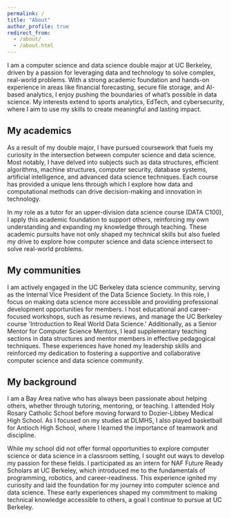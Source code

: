 ```yaml
---
permalink: /
title: "About"
author_profile: true
redirect_from: 
  - /about/
  - /about.html
---
```


I am a computer science and data science double major at UC Berkeley, driven by a passion for leveraging data and technology to solve complex, real-world problems. With a strong academic foundation and hands-on experience in areas like financial forecasting, secure file storage, and AI-based analytics, I enjoy pushing the boundaries of what’s possible in data science. My interests extend to sports analytics, EdTech, and cybersecurity, where I aim to use my skills to create meaningful and lasting impact.

My academics
------
As a result of my double major, I have pursued coursework that fuels my curiosity in the intersection between computer science and data science. Most notably, I have delved into subjects such as data structures, efficient algorithms, machine structures, computer security, database systems, artificial intelligence, and advanced data science techniques. Each course has provided a unique lens through which I explore how data and computational methods can drive decision-making and innovation in technology.

In my role as a tutor for an upper-division data science course (DATA C100), I apply this academic foundation to support others, reinforcing my own understanding and expanding my knowledge through teaching. These academic pursuits have not only shaped my technical skills but also fueled my drive to explore how computer science and data science intersect to solve real-world problems.

My communities
------
I am actively engaged in the UC Berkeley data science community, serving as the Internal Vice President of the Data Science Society. In this role, I focus on making data science more accessible and providing professional development opportunities for members. I host educational and career-focused workshops, such as resume reviews, and manage the UC Berkeley course 'Introduction to Real World Data Science.' Additionally, as a Senior Mentor for Computer Science Mentors, I lead supplementary teaching sections in data structures and mentor members in effective pedagogical techniques. These experiences have honed my leadership skills and reinforced my dedication to fostering a supportive and collaborative computer science and data science community.

My background
------
I am a Bay Area native who has always been passionate about helping others, whether through tutoring, mentoring, or teaching. I attended Holy Rosary Catholic School before moving forward to Dozier-Libbey Medical High School. As I focused on my studies at DLMHS, I also played basketball for Antioch High School, where I learned the importance of teamwork and discipline.

While my school did not offer formal opportunities to explore computer science or data science in a classroom setting, I sought out ways to develop my passion for these fields. I participated as an intern for NAF Future Ready Scholars at UC Berkeley, which introduced me to the fundamentals of programming, robotics, and career-readiness. This experience ignited my curiosity and laid the foundation for my journey into computer science and data science. These early experiences shaped my commitment to making technical knowledge accessible to others, a goal I continue to pursue at UC Berkeley.